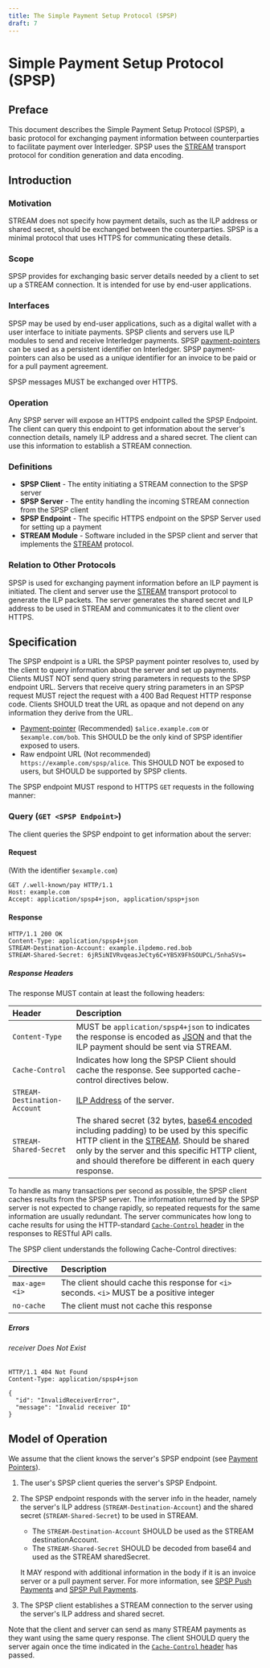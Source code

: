 ```yaml
---
title: The Simple Payment Setup Protocol (SPSP)
draft: 7
---
```

# Simple Payment Setup Protocol (SPSP)

## Preface

This document describes the Simple Payment Setup Protocol (SPSP), a basic protocol for exchanging payment information between counterparties to facilitate payment over Interledger. SPSP uses the [STREAM](../0029-stream/0029-stream.md) transport protocol for condition generation and data encoding.

## Introduction

### Motivation

STREAM does not specify how payment details, such as the ILP address or shared secret, should be exchanged between the counterparties. SPSP is a minimal protocol that uses HTTPS for communicating these details.

### Scope

SPSP provides for exchanging basic server details needed by a client to set up a STREAM connection. It is intended for use by end-user applications.

### Interfaces

SPSP may be used by end-user applications, such as a digital wallet with a user interface to initiate payments. SPSP clients and servers use ILP modules to send and receive Interledger payments. SPSP [payment-pointers](../0026-payment-pointers/0026-payment-pointers.md) can be used as a persistent identifier on Interledger. SPSP payment-pointers can also be used as a unique identifier for an invoice to be paid or for a pull payment agreement. 

SPSP messages MUST be exchanged over HTTPS.

### Operation

Any SPSP server will expose an HTTPS endpoint called the SPSP Endpoint. The client can query this endpoint to get information about the server's connection details, namely ILP address and a shared secret. The client can use this information to establish a STREAM connection.

### Definitions

* **SPSP Client** - The entity initiating a STREAM connection to the SPSP server
* **SPSP Server** - The entity handling the incoming STREAM connection from the SPSP client
* **SPSP Endpoint** - The specific HTTPS endpoint on the SPSP Server used for setting up a payment
* **STREAM Module** - Software included in the SPSP client and server that implements the [STREAM](../0029-stream/0029-stream.md) protocol.

### Relation to Other Protocols

SPSP is used for exchanging payment information before an ILP payment is initiated. The client and server use the [STREAM](../0029-stream/0029-stream.md) transport protocol to generate the ILP packets. The server generates the shared secret and ILP address to be used in STREAM and communicates it to the client over HTTPS.

## Specification

The SPSP endpoint is a URL the SPSP payment pointer resolves to, used by the client to query information about the server and set up payments. Clients MUST NOT send query string parameters in requests to the SPSP endpoint URL. Servers that receive query string parameters in an SPSP request MUST reject the request with a 400 Bad Request HTTP response code. Clients SHOULD treat the URL as opaque and not depend on any information they derive from the URL.

- [Payment-pointer](../0026-payment-pointers/0026-payment-pointers.md) (Recommended) `$alice.example.com` or `$example.com/bob`. This SHOULD be the only kind of SPSP identifier exposed to users.
- Raw endpoint URL (Not recommended) `https://example.com/spsp/alice`. This SHOULD NOT be exposed to users, but SHOULD be supported by SPSP clients.

The SPSP endpoint MUST respond to HTTPS `GET` requests in the following manner:

### Query (`GET <SPSP Endpoint>`)

The client queries the SPSP endpoint to get information about the server:

#### Request

(With the identifier `$example.com`)

``` http
GET /.well-known/pay HTTP/1.1
Host: example.com
Accept: application/spsp4+json, application/spsp+json
```

#### Response
``` http
HTTP/1.1 200 OK
Content-Type: application/spsp4+json
STREAM-Destination-Account: example.ilpdemo.red.bob
STREAM-Shared-Secret: 6jR5iNIVRvqeasJeCty6C+YB5X9FhSOUPCL/5nha5Vs=
```

##### Response Headers

The response MUST contain at least the following headers:

| Header          | Description                                                |
|:----------------|:-----------------------------------------------------------|
| `Content-Type`  | MUST be `application/spsp4+json` to indicates the response is encoded as [JSON](http://www.json.org/) and that the ILP payment should be sent via STREAM. |
| `Cache-Control` | Indicates how long the SPSP Client should cache the response. See supported cache-control directives below. |
| `STREAM-Destination-Account` | [ILP Address](../0015-ilp-addresses/0015-ilp-addresses.md) of the server.|
| `STREAM-Shared-Secret` | The shared secret (32 bytes, [base64 encoded](https://en.wikipedia.org/wiki/Base64) including padding) to be used by this specific HTTP client in the [STREAM](../0029-stream/0029-stream.md). Should be shared only by the server and this specific HTTP client, and should therefore be different in each query response. |

To handle as many transactions per second as possible, the SPSP client caches results from the SPSP server. The information returned by the SPSP server is not expected to change rapidly, so repeated requests for the same information are usually redundant. The server communicates how long to cache results for using the HTTP-standard [`Cache-Control` header](https://developer.mozilla.org/en-US/docs/Web/HTTP/Headers/Cache-Control) in the responses to RESTful API calls.

The SPSP client understands the following Cache-Control directives:

| Directive     | Description                                                  |
|:--------------|:-------------------------------------------------------------|
| `max-age=<i>` | The client should cache this response for `<i>` seconds. `<i>` MUST be a positive integer |
| `no-cache`    | The client must not cache this response |

##### Errors

###### receiver Does Not Exist

``` http
HTTP/1.1 404 Not Found
Content-Type: application/spsp4+json

{
  "id": "InvalidReceiverError",
  "message": "Invalid receiver ID"
}
```

## Model of Operation

We assume that the client knows the server's SPSP endpoint (see [Payment Pointers](../0026-payment-pointers/0026-payment-pointers.md)).

1. The user's SPSP client queries the server's SPSP Endpoint.

2. The SPSP endpoint responds with the server info in the header, namely the server's ILP address (`STREAM-Destination-Account`) and the shared secret (`STREAM-Shared-Secret`) to be used in STREAM. 
    * The `STREAM-Destination-Account` SHOULD be used as the STREAM destinationAccount.
    * The `STREAM-Shared-Secret` SHOULD be decoded from base64 and used as the STREAM sharedSecret.
  
    It MAY respond with additional information in the body if it is an invoice server or a pull payment server. For more information, see [SPSP Push Payments](../0035-spsp-push-payments/0035-spsp-push-payments.md) and [SPSP Pull Payments](../0036-spsp-pull-payments/0036-spsp-pull-payments.md).

3. The SPSP client establishes a STREAM connection to the server using the server's ILP address and shared secret.

Note that the client and server can send as many STREAM payments as they want using the same query response. The client SHOULD query the server again once the time indicated in the [`Cache-Control` header](#response-headers) has passed.
